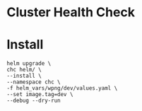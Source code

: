 # Cluster Health Check

# Install

```
helm upgrade \
chc helm/ \
--install \
--namespace chc \
-f helm_vars/wpng/dev/values.yaml \
--set image.tag=dev \
--debug --dry-run
